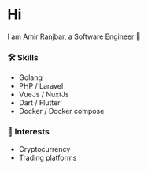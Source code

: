# Hi

I am Amir Ranjbar, a Software Engineer 🗿

### 🛠 Skills 

- Golang
- PHP / Laravel
- VueJs / NuxtJs 
- Dart / Flutter 
- Docker / Docker compose

### 🚀 Interests

- Cryptocurrency
- Trading platforms 

